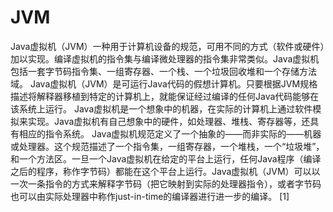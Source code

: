# JVM
Java虚拟机（JVM）一种用于计算机设备的规范，可用不同的方式（软件或硬件）加以实现。编译虚拟机的指令集与编译微处理器的指令集非常类似。Java虚拟机包括一套字节码指令集、一组寄存器、一个栈、一个垃圾回收堆和一个存储方法域。 Java虚拟机（JVM）是可运行Java代码的假想计算机。只要根据JVM规格描述将解释器移植到特定的计算机上，就能保证经过编译的任何Java代码能够在该系统上运行。 Java虚拟机是一个想象中的机器，在实际的计算机上通过软件模拟来实现。Java虚拟机有自己想象中的硬件，如处理器、堆栈、寄存器等，还具有相应的指令系统。 Java虚拟机规范定义了一个抽象的——而非实际的——机器或处理器。这个规范描述了一个指令集，一组寄存器，一个堆栈，一个“垃圾堆”，和一个方法区。一旦一个Java虚拟机在给定的平台上运行，任何Java程序（编译之后的程序，称作字节码）都能在这个平台上运行。Java虚拟机（JVM）可以以一次一条指令的方式来解释字节码（把它映射到实际的处理器指令），或者字节码也可以由实际处理器中称作just-in-time的编译器进行进一步的编译。 [1]
